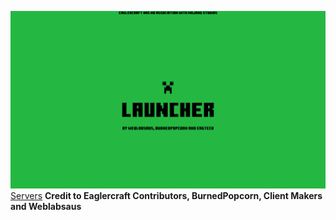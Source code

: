 [![Click here to open launcher](launch.png)](./Client_Select.html)
[Servers](./servers.html)
**Credit to Eaglercraft Contributors, BurnedPopcorn, Client Makers and Weblabsaus**
